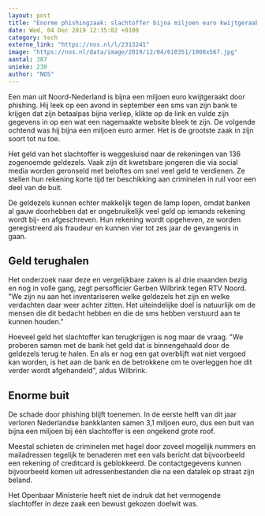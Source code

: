 ```yaml
---
layout: post
title: "Enorme phishingzaak: slachtoffer bijna miljoen euro kwijtgeraakt"
date: Wed, 04 Dec 2019 12:35:02 +0100
category: tech
externe_link: "https://nos.nl/l/2313241"
image: "https://nos.nl/data/image/2019/12/04/610351/1008x567.jpg"
aantal: 387
unieke: 230
author: "NOS"
---
```


<p>Een man uit Noord-Nederland is bijna een miljoen euro kwijtgeraakt door phishing. Hij leek op een avond in september een sms van zijn bank te krijgen dat zijn betaalpas bijna verliep, klikte op de link en vulde zijn gegevens in op een wat een nagemaakte website bleek te zijn. De volgende ochtend was hij bijna een miljoen euro armer. Het is de grootste zaak in zijn soort tot nu toe.</p>
<p>Het geld van het slachtoffer is weggesluisd naar de rekeningen van 136 zogenoemde geldezels. Vaak zijn dit kwetsbare jongeren die via social media worden geronseld met beloftes om snel veel geld te verdienen. Ze stellen hun rekening korte tijd ter beschikking aan criminelen in ruil voor een deel van de buit.</p>
<p>De geldezels kunnen echter makkelijk tegen de lamp lopen, omdat banken al gauw doorhebben dat er ongebruikelijk veel geld op iemands rekening wordt bij- en afgeschreven. Hun rekening wordt opgeheven, ze worden geregistreerd als fraudeur en kunnen vier tot zes jaar de gevangenis in gaan.</p>
<h2>Geld terughalen</h2>
<p>Het onderzoek naar deze en vergelijkbare zaken is al drie maanden bezig en nog in volle gang, zegt persofficier Gerben Wilbrink tegen RTV Noord. "We zijn nu aan het inventariseren welke geldezels het zijn en welke verdachten daar weer achter zitten. Het uiteindelijke doel is natuurlijk om de mensen die dit bedacht hebben en die de sms hebben verstuurd aan te kunnen houden."</p>
<p>Hoeveel geld het slachtoffer kan terugkrijgen is nog maar de vraag. "We proberen samen met de bank het geld dat is binnengehaald door de geldezels terug te halen. En als er nog een gat overblijft wat niet vergoed kan worden, is het aan de bank en de betrokkene om te overleggen hoe dit verder wordt afgehandeld", aldus Wilbrink.</p>
<h2>Enorme buit</h2>
<p>De schade door phishing blijft toenemen. In de eerste helft van dit jaar verloren Nederlandse bankklanten samen 3,1 miljoen euro, dus een buit van bijna een miljoen bij één slachtoffer is een ongekend grote roof.</p>
<p>Meestal schieten de criminelen met hagel door zoveel mogelijk nummers en mailadressen tegelijk te benaderen met een vals bericht dat bijvoorbeeld een rekening of creditcard is geblokkeerd. De contactgegevens kunnen bijvoorbeeld komen uit adressenbestanden die na een datalek op straat zijn beland.</p>
<p>Het Openbaar Ministerie heeft niet de indruk dat het vermogende slachtoffer in deze zaak een bewust gekozen doelwit was.</p>
